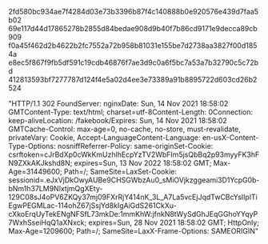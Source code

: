 2fd580bc934ae7f4284d03e73b3396b87f4c140888b0e920576e439d7faa5b02
69e117d44d17865278b2855d84bedae908d9b40f7b86cd9171e9decca89cb909
f0a45f462d2b4622b2fc7552a72b958b81031e155be7d2738aa3827f00d1854a
e8ec5f867f9fb5df591c19cdb46876f7ae3d9c0a6f5bc7a53a7b32790c5c72bd
412813593bf7277787d124f4e5a02d4ee3e73389a91b8895722d603cd26b2524

"HTTP/1.1 302 FoundServer: nginxDate: Sun, 14 Nov 2021 18:58:02 GMTContent-Type: text/html; charset=utf-8Content-Length: 0Connection: keep-aliveLocation: /fakebook/Expires: Sun, 14 Nov 2021 18:58:02 GMTCache-Control: max-age=0, no-cache, no-store, must-revalidate, privateVary: Cookie, Accept-LanguageContent-Language: en-usX-Content-Type-Options: nosniffReferrer-Policy: same-originSet-Cookie: csrftoken=cJrBdXp0cWkKmUzhlhEcpYzTV2WbFIm5jsQbBq2p93myyFK3hFN9ZXkAKJkshd8N; expires=Sun, 13 Nov 2022 18:58:02 GMT; Max-Age=31449600; Path=/; SameSite=LaxSet-Cookie: sessionid=.eJxVjDkOwyAUBe9CHSGWbzAu0_sMiOVjkzggeami3D1YcpG0b-bNm1h37LM9NlxtjmQgXEty-129C08sJ4oPV6ZKQy37mj09FXrRjY414nK_3L_A7La5vcEjJqdTwCBcYsIIplTiEgwPEGMLac-114ohZ67jSsjYd8kIgAiGdS261CkXu-cXkoErqUyTekENgNFSfL73mkDe:1mmKhW:jfnkN8tWySdGhJEqGGhoYYqyP7WxhSseiHqQ1aXNxck; expires=Sun, 28 Nov 2021 18:58:02 GMT; HttpOnly; Max-Age=1209600; Path=/; SameSite=LaxX-Frame-Options: SAMEORIGIN"

